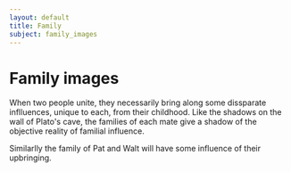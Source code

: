 ```yaml
---
layout: default
title: Family
subject: family_images
---
```

# Family images

When two people unite, they necessarily bring along some dissparate inflluences, unique to each, from their childhood. Like the shadows on the wall of Plato's cave, the families of each mate give a shadow of the objective reality of familial influence.

Similarlly the family of Pat and Walt will have some influence of their upbringing.
